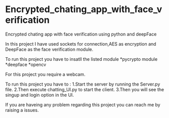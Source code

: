 # Encrypted_chating_app_with_face_verification
Encrypted chating app with face verification using python and deepFace

In this project I have used sockets for connection,AES as encryption and DeepFace as the face verification module.

To run this project you have to insatll the listed module
*pycrypto module
*deepface
*opencv

For this project you require a webcam.
 
To run this project you have to :
 1.Start the server by running the Server.py file.
 2.Then execute chatting_UI.py to start the client.
 3.Then you will see the singup and login option in the UI.

If you are haveing any problem regarding this project you can reach me by raising a issues.


